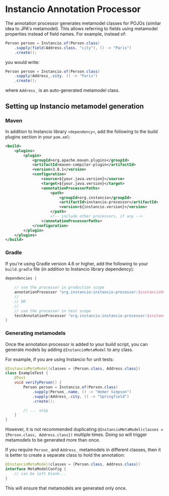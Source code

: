 # Instancio Annotation Processor

The annotation processor generates metamodel classes for POJOs (similar idea to JPA's metamodel).
This allows referring to fields using metamodel properties instead of field names.
For example, instead of:

```java
Person person = Instancio.of(Person.class)
    .supply(field(Address.class, "city"), () -> "Paris")
    .create();
```

you would write:

```java
Person person = Instancio.of(Person.class)
    .supply(Address_.city, () -> "Paris")
    .create();
```

where `Address_` is an auto-generated metamodel class.

## Setting up Instancio metamodel generation

### Maven

In addition to Instancio library `<dependency>`, add the following to the build plugins section in your `pom.xml`:

```xml
<build>
    <plugins>
        <plugin>
            <groupId>org.apache.maven.plugins</groupId>
            <artifactId>maven-compiler-plugin</artifactId>
            <version>3.8.1</version>
            <configuration>
                <source>${your.java.version}</source>
                <target>${your.java.version}</target>
                <annotationProcessorPaths>
                    <path>
                        <groupId>org.instancio</groupId>
                        <artifactId>instancio-processor</artifactId>
                        <version>${instancio.version}</version>
                    </path>
                    <!-- include other processors, if any -->
                </annotationProcessorPaths>
            </configuration>
        </plugin>
    </plugins>
</build>
```

### Gradle

If you're using Gradle version 4.6 or higher, add the following to your `build.gradle` file
(in addition to Instancio library dependency):

```groovy
dependencies {
 
    // use the processor in production scope
    annotationProcessor "org.instancio:instancio-processor:$instancioVersion"
    //
    // OR
    //
    // use the processor in test scope
    testAnnotationProcessor "org.instancio:instancio-processor:$instancio.version"
}
```

### Generating metamodels

Once the annotation processor is added to your build script, you can generate models
by adding `@InstancioMetaModel` to any class.

For example, if you are using Instancio for unit tests:

```java
@InstancioMetaModel(classes = {Person.class, Address.class})
class ExampleTest {
    @Test
    void verifyPerson() {
        Person person = Instancio.of(Person.class)
            .supply(Person_.name, () -> "Homer Simpson")
            .supply(Address_.city, () -> "Springfield")
            .create();

        // ... snip
    }
}
```

However, it is not recommended duplicating `@InstancioMetaModel(classes = {Person.class, Address.class})`
multiple times. Doing so will trigger metamodels to be generated more than once.

If you require `Person_` and `Address_` metamodels in different classes, then it is better to create a separate
class to hold the annotation:

```java
@InstancioMetaModel(classes = {Person.class, Address.class})
interface MetaModelConfig {
    // can be left blank...
}
```

This will ensure that metamodels are generated only once.
